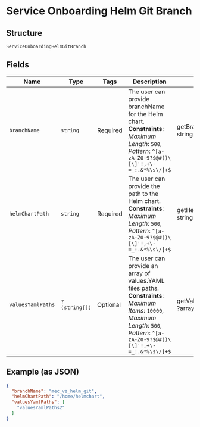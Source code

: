 
# Service Onboarding Helm Git Branch

## Structure

`ServiceOnboardingHelmGitBranch`

## Fields

| Name | Type | Tags | Description | Getter | Setter |
|  --- | --- | --- | --- | --- | --- |
| `branchName` | `string` | Required | The user can provide branchName for the Helm chart.<br>**Constraints**: *Maximum Length*: `500`, *Pattern*: `^[a-zA-Z0-9?$@#()\[\]'!,+\-=_:.&*%\s\/]+$` | getBranchName(): string | setBranchName(string branchName): void |
| `helmChartPath` | `string` | Required | The user can provide the path to the Helm chart.<br>**Constraints**: *Maximum Length*: `500`, *Pattern*: `^[a-zA-Z0-9?$@#()\[\]'!,+\-=_:.&*%\s\/]+$` | getHelmChartPath(): string | setHelmChartPath(string helmChartPath): void |
| `valuesYamlPaths` | `?(string[])` | Optional | The user can provide an array of values.YAML files paths.<br>**Constraints**: *Maximum Items*: `10000`, *Maximum Length*: `500`, *Pattern*: `^[a-zA-Z0-9?$@#()\[\]'!,+\-=_:.&*%\s\/]+$` | getValuesYamlPaths(): ?array | setValuesYamlPaths(?array valuesYamlPaths): void |

## Example (as JSON)

```json
{
  "branchName": "mec_vz_helm_git",
  "helmChartPath": "/home/helmchart",
  "valuesYamlPaths": [
    "valuesYamlPaths2"
  ]
}
```

